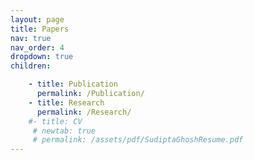 ```yaml
---
layout: page
title: Papers
nav: true
nav_order: 4
dropdown: true
children: 

    - title: Publication
      permalink: /Publication/
    - title: Research
      permalink: /Research/
    #- title: CV
     # newtab: true
     # permalink: /assets/pdf/SudiptaGhoshResume.pdf
---
```

